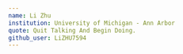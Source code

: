 ```yaml
---
name: Li Zhu
institution: University of Michigan - Ann Arbor
quote: Quit Talking And Begin Doing.
github_user: LiZHU7594
---
```

